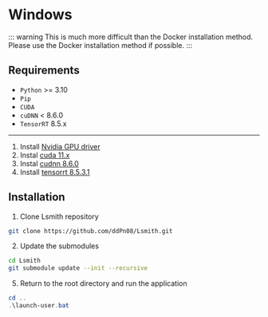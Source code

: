 # Windows

::: warning
This is much more difficult than the Docker installation method. Please use the Docker installation method if possible.
:::

## Requirements

- `Python` >= 3.10
- `Pip`
- `CUDA`
- `cuDNN` < 8.6.0
- `TensorRT` 8.5.x

---

1. Install [Nvidia GPU driver](https://www.nvidia.com/download/index.aspx)
2. Instal [cuda 11.x](https://docs.nvidia.com/cuda/cuda-installation-guide-microsoft-windows/)
3. Instal [cudnn 8.6.0](https://docs.nvidia.com/deeplearning/cudnn/install-guide/index.html)
4. Install [tensorrt 8.5.3.1](https://docs.nvidia.com/deeplearning/tensorrt/install-guide/index.html)

## Installation

1. Clone Lsmith repository

```sh
git clone https://github.com/ddPn08/Lsmith.git
```

2. Update the submodules

```sh
cd Lsmith
git submodule update --init --recursive
```

5. Return to the root directory and run the application

```powershell
cd ..
.\launch-user.bat
```
